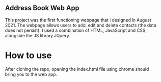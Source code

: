 ## Address Book Web App

This project was the first functioning webpage that I designed in August 2021. The webpage allows users to add, edit and delete contacts (the data does not persist). I used a combination of HTML, JavaScript and CSS, alongside the JS library JQuery.

# How to use

After cloning the repo, opening the index.html file using chrome should bring you to the web app. 